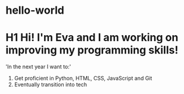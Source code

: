 # hello-world

# H1 Hi! I'm Eva and I am working on improving my programming skills!

'In the next year I want to:'
1. Get proficient in Python, HTML, CSS, JavaScript and Git
2. Eventually transition into tech
